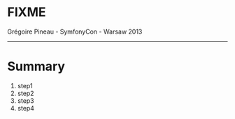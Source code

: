 # FIXME

Grégoire Pineau - SymfonyCon - Warsaw 2013

------------------

# Summary

1. step1
2. step2
3. step3
4. step4
